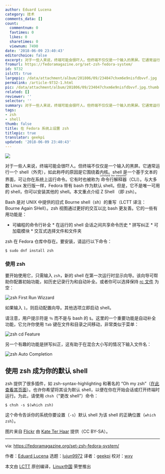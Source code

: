 ```yaml
---
author: Eduard Lucena
category: 技术
comments_data: []
count:
  commentnum: 0
  favtimes: 0
  likes: 0
  sharetimes: 0
  viewnum: 7490
date: '2018-06-09 23:40:43'
editorchoice: false
excerpt: 对于一些人来说，终端可能会很吓人。但终端不仅仅是一个输入的黑屏。它通常运行一个 shell（外壳），如此称呼的原因是它围绕着内核。
fromurl: https://fedoramagazine.org/set-zsh-fedora-system/
id: 9732
islctt: true
largepic: /data/attachment/album/201806/09/234047chxm6e9nisfdbvvf.jpg
permalink: /article-9732-1.html
pic: /data/attachment/album/201806/09/234047chxm6e9nisfdbvvf.jpg.thumb.jpg
related: []
reviewer: ''
selector: ''
summary: 对于一些人来说，终端可能会很吓人。但终端不仅仅是一个输入的黑屏。它通常运行一个 shell（外壳），如此称呼的原因是它围绕着内核。
tags:
- zsh
- shell
thumb: false
title: 在 Fedora 系统上设置 zsh
titlepic: true
translator: geekpi
updated: '2018-06-09 23:40:43'
---
```


![](/data/attachment/album/201806/09/234047chxm6e9nisfdbvvf.jpg)


对于一些人来说，终端可能会很吓人。但终端不仅仅是一个输入的黑屏。它通常运行一个 shell（外壳），如此称呼的原因是它围绕着内核。shell 是一个基于文本的界面，可让你在系统上运行命令。它有时也被称为<ruby> 命令行解释器 <rt>  command line interpreter </rt></ruby>（CLI）。与大多数 Linux 发行版一样，Fedora 带有 bash 作为默认 shell。但是，它不是唯一可用的 shell，你可以安装其他的 shell。本文重点介绍 Z Shell （即 zsh）。


Bash 是对 UNIX 中提供的旧式 Bourne shell（sh）的重写（LCTT 译注：Bourne Again SHell）。zsh 视图通过更好的交互以比 bash 更友善。它的一些有用功能是：


* 可编程的命令行补全 \* 在运行的 shell 会话之间共享命令历史 \* 拼写纠正 \* 可加载模块 \* 交互式选择文件和文件夹


zsh 在 Fedora 仓库中存在。要安装，请运行以下命令：



```
$ sudo dnf install zsh

```

### 使用 zsh


要开始使用它，只需输入 `zsh`，新的 shell 在第一次运行时显示向导。该向导可帮助你配置初始功能，如历史记录行为和自动补全。或者你可以选择保持 [rc 文件](https://en.wikipedia.org/wiki/Configuration_file) 为空：


![zsh First Run Wizzard](/data/attachment/album/201806/09/234047gku3vovll47okfhj.gif)


如果输入 `1`，则启动配置向导。其他选项立即启动 shell。


请注意，用户提示符是 `％` 而不是与 bash 的 `$`。这里的一个重要功能是自动补全功能，它允许你使用 `Tab` 键在文件和目录之间移动，非常类似于菜单：


![zsh cd Feature](/data/attachment/album/201806/09/234048f537y5cb7lwlbm77.gif)


另一个有趣的功能是拼写纠正，这有助于在混合大小写的情况下输入文件名：


![zsh Auto Completion](/data/attachment/album/201806/09/234048eo5s85zosx23ccns.gif)


使用 zsh 成为你的默认 shell
-------------------


zsh 提供了很多插件，如 zsh-syntax-highlighting 和著名的 “Oh my zsh”（[在此查看其页面](http://ohmyz.sh/)）。也许你希望将其设为默认 shell，以便在你在开始会话或打开终端时运行。为此，请使用 `chsh`（“更改 shell”）命令：



```
$ chsh -s $(which zsh)

```

这个命令告诉你的系统你要设置（`-s`）默认 shell 为该 shell 的正确位置（`which zsh`）。


图片来自 [Flickr](https://www.flickr.com/photos/katerha/34714051013/) 由 [Kate Ter Haar](https://www.flickr.com/photos/katerha/) 提供（CC BY-SA）。




---


via: <https://fedoramagazine.org/set-zsh-fedora-system/>


作者：[Eduard Lucena](https://fedoramagazine.org/author/x3mboy/) 选题：[lujun9972](https://github.com/lujun9972) 译者：[geekpi](https://github.com/geekpi) 校对：[wxy](https://github.com/wxy)


本文由 [LCTT](https://github.com/LCTT/TranslateProject) 原创编译，[Linux中国](https://linux.cn/) 荣誉推出